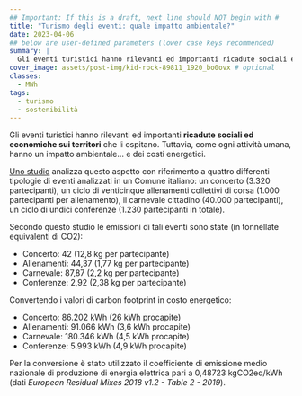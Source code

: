 ```yaml
---
## Important: If this is a draft, next line should NOT begin with #
title: "Turismo degli eventi: quale impatto ambientale?"
date: 2023-04-06
## below are user-defined parameters (lower case keys recommended)
summary: |
  Gli eventi turistici hanno rilevanti ed importanti ricadute sociali ed economiche sui territori che li ospitano. Tuttavia, come ogni attività umana, hanno un impatto ambientale… e dei costi energetici. 
cover_image: assets/post-img/kid-rock-89811_1920_bo0ovx # optional
classes:
  - MWh
tags:
  - turismo
  - sostenibilità
---
```


Gli eventi turistici hanno rilevanti ed importanti **ricadute sociali ed economiche sui territori** che li ospitano. Tuttavia, come ogni attività umana, hanno un impatto ambientale… e dei costi energetici. 

[Uno studio](https://www.researchgate.net/publication/348608314_How_to_assess_events'_environmental_impacts_a_uniform_life_cycle_approach) analizza questo aspetto con riferimento a quattro differenti tipologie di eventi analizzati in un Comune italiano: un concerto (3.320 partecipanti), un ciclo di venticinque allenamenti collettivi di corsa (1.000 partecipanti per allenamento), il carnevale cittadino (40.000 partecipanti), un ciclo di undici conferenze (1.230 partecipanti in totale).

Secondo questo studio le emissioni di tali eventi sono state (in tonnellate equivalenti di CO2):

- Concerto: 	42  (12,8 kg per partecipante) 
- Allenamenti: 	44,37 (1,77 kg per partecipante) 
- Carnevale: 	 87,87 (2,2 kg per partecipante)
- Conferenze: 	2,92  (2,38 kg per partecipante) 

Convertendo i valori di carbon footprint in costo energetico: 

- Concerto: 	86.202 kWh (26 kWh procapite)
- Allenamenti: 	91.066 kWh  (3,6 kWh procapite)
- Carnevale: 	180.346 kWh (4,5 kWh procapite)
- Conferenze: 	5.993 kWh (4,9 kWh procapite)

Per la conversione è stato utilizzato il coefficiente di emissione medio nazionale di produzione di energia elettrica pari a 0,48723 kgCO2eq/kWh (dati *European Residual Mixes 2018 v1.2 - Table 2 - 2019*).


<!--
  created 2023-04-06 06:11:53.643496 +0200 CEST m=+0.111719126
-->
